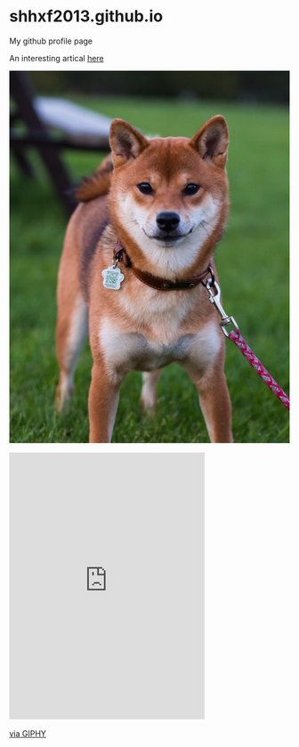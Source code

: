 # shhxf2013.github.io
My github profile page

An interesting artical [here](https://www.mcgill.ca/macdonald/channels/news/canadas-devastating-wildfire-season-prompts-calls-new-approach-349685)

![](images/hana01cropped.jpg)

<iframe src="https://giphy.com/embed/shiU2BLT0g5RS" width="351" height="480" frameBorder="0" class="giphy-embed" allowFullScreen></iframe><p><a href="https://giphy.com/gifs/funny-dog-animal-shiU2BLT0g5RS">via GIPHY</a></p>
